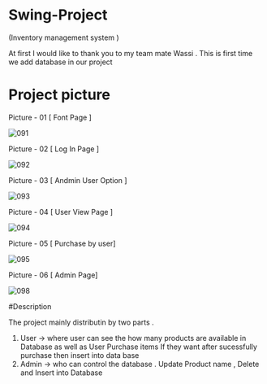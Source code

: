 # Swing-Project
(Inventory management system )

At first I would like to thank you to my team mate Wassi .
This is first time we add database in our project

# Project picture 

Picture - 01 [ Font Page ]

![091](https://user-images.githubusercontent.com/67529599/152096386-6caf702c-d1fc-4827-9fa3-552d28e7d0cb.JPG)
 
 Picture - 02 [ Log In Page ]
 
 ![092](https://user-images.githubusercontent.com/67529599/152096609-e79e45fc-f20a-4086-982e-059210836189.JPG)

Picture - 03 [ Andmin User Option ]

![093](https://user-images.githubusercontent.com/67529599/152097373-c5025135-cebe-4547-990e-134db96aa1a8.JPG)

Picture - 04 [ User View Page ]

![094](https://user-images.githubusercontent.com/67529599/152097471-9d56447a-12ac-43bf-b9fe-746f301f5d0f.JPG)

Picture - 05 [ Purchase by user]

![095](https://user-images.githubusercontent.com/67529599/152097549-d7395c59-4e73-47fe-9638-85f6dc1b212e.JPG)

Picture - 06 [ Admin Page]

![098](https://user-images.githubusercontent.com/67529599/152097755-845d672e-0605-4c60-8ab9-b06777ed3934.JPG)

#Description 

The project mainly distributin by two parts . 
1. User -> where user can see the how many products are available in Database as well as User Purchase items If they want after sucessfully purchase then insert into data base
2. Admin -> who can control the database . Update Product name , Delete and Insert into Database 
